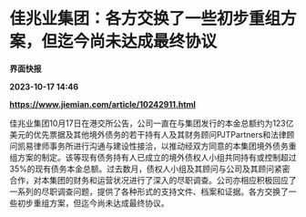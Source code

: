 # 佳兆业集团：各方交换了一些初步重组方案，但迄今尚未达成最终协议
**界面快报**

**2023-10-17 14:46**

**https://www.jiemian.com/article/10242911.html**

佳兆业集团10月17日在港交所公告，公司一直在与集团发行的本金总额约为123亿美元的优先票据及其他境外债务的若干持有人及其财务顾问PJTPartners和法律顾问凯易律师事务所进行沟通与建设性接洽，以推动经双方同意的本集团境外债务重组方案的制定。该等现有债务持有人已成立的境外债权人小组共同持有或控制超过35%的现有债务本金总额。过去数月，债权人小组及其顾问与公司及其顾问紧密合作，对本集团的财务和运营状况进行了深入的尽职调查。公司亦相应积极回应了一系列的尽职调查问题，提供了各种形式的支持文件、档案和证据。各方交换了一些初步重组方案，但迄今尚未达成最终协议。
